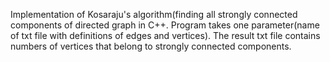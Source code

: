 Implementation of Kosaraju's algorithm(finding all strongly connected components of directed graph in C++. 
Program takes one parameter(name of txt file with definitions of edges and vertices).
The result txt file contains numbers of vertices that belong to strongly connected components.

